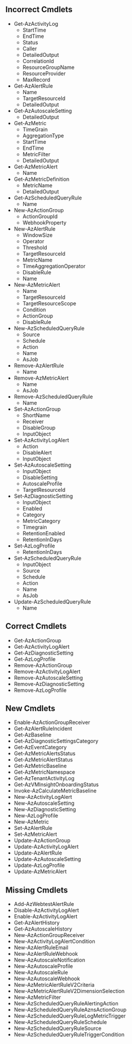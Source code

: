 ## Incorrect Cmdlets

- Get-AzActivityLog
    - StartTime
    - EndTime
    - Status
    - Caller
    - DetailedOutput
    - CorrelationId
    - ResourceGroupName
    - ResourceProvider
    - MaxRecord
- Get-AzAlertRule
    - Name
    - TargetResourceId
    - DetailedOutput
- Get-AzAutoscaleSetting
    - DetailedOutput
- Get-AzMetric
    - TimeGrain
    - AggregationType
    - StartTime
    - EndTime
    - MetricFilter
    - DetailedOutput
- Get-AzMetricAlert
    - Name
- Get-AzMetricDefinition
    - MetricName
    - DetailedOutput
- Get-AzScheduledQueryRule
    - Name
- New-AzActionGroup
    - ActionGroupId
    - WebhookProperty
- New-AzAlertRule
    - WindowSize
    - Operator
    - Threshold
    - TargetResourceId
    - MetricName
    - TimeAggregationOperator
    - DisableRule
    - Name
- New-AzMetricAlert
    - Name
    - TargetResourceId
    - TargetResourceScope
    - Condition
    - ActionGroup
    - DisableRule
- New-AzScheduledQueryRule
    - Source
    - Schedule
    - Action
    - Name
    - AsJob
- Remove-AzAlertRule
    - Name
- Remove-AzMetricAlert
    - Name
    - AsJob
- Remove-AzScheduledQueryRule
    - Name
- Set-AzActionGroup
    - ShortName
    - Receiver
    - DisableGroup
    - InputObject
- Set-AzActivityLogAlert
    - Action
    - DisableAlert
    - InputObject
- Set-AzAutoscaleSetting
    - InputObject
    - DisableSetting
    - AutoscaleProfile
    - TargetResourceId
- Set-AzDiagnosticSetting
    - InputObject
    - Enabled
    - Category
    - MetricCategory
    - Timegrain
    - RetentionEnabled
    - RetentionInDays
- Set-AzLogProfile
    - RetentionInDays
- Set-AzScheduledQueryRule
    - InputObject
    - Source
    - Schedule
    - Action
    - Name
    - AsJob
- Update-AzScheduledQueryRule
    - Name

## Correct Cmdlets

- Get-AzActionGroup
- Get-AzActivityLogAlert
- Get-AzDiagnosticSetting
- Get-AzLogProfile
- Remove-AzActionGroup
- Remove-AzActivityLogAlert
- Remove-AzAutoscaleSetting
- Remove-AzDiagnosticSetting
- Remove-AzLogProfile

## New Cmdlets

- Enable-AzActionGroupReceiver
- Get-AzAlertRuleIncident
- Get-AzBaseline
- Get-AzDiagnosticSettingsCategory
- Get-AzEventCategory
- Get-AzMetricAlertsStatus
- Get-AzMetricAlertStatus
- Get-AzMetricBaseline
- Get-AzMetricNamespace
- Get-AzTenantActivityLog
- Get-AzVMInsightOnboardingStatus
- Invoke-AzCalculateMetricBaseline
- New-AzActivityLogAlert
- New-AzAutoscaleSetting
- New-AzDiagnosticSetting
- New-AzLogProfile
- New-AzMetric
- Set-AzAlertRule
- Set-AzMetricAlert
- Update-AzActionGroup
- Update-AzActivityLogAlert
- Update-AzAlertRule
- Update-AzAutoscaleSetting
- Update-AzLogProfile
- Update-AzMetricAlert

## Missing Cmdlets

- Add-AzWebtestAlertRule
- Disable-AzActivityLogAlert
- Enable-AzActivityLogAlert
- Get-AzAlertHistory
- Get-AzAutoscaleHistory
- New-AzActionGroupReceiver
- New-AzActivityLogAlertCondition
- New-AzAlertRuleEmail
- New-AzAlertRuleWebhook
- New-AzAutoscaleNotification
- New-AzAutoscaleProfile
- New-AzAutoscaleRule
- New-AzAutoscaleWebhook
- New-AzMetricAlertRuleV2Criteria
- New-AzMetricAlertRuleV2DimensionSelection
- New-AzMetricFilter
- New-AzScheduledQueryRuleAlertingAction
- New-AzScheduledQueryRuleAznsActionGroup
- New-AzScheduledQueryRuleLogMetricTrigger
- New-AzScheduledQueryRuleSchedule
- New-AzScheduledQueryRuleSource
- New-AzScheduledQueryRuleTriggerCondition
